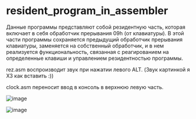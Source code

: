 # resident_program_in_assembler
Данные программы представляют собой резидентную часть, которая включает в себя обработчик прерывания 09h (от клавиатуры). 
В этой части программы сохраняется предыдущий обработчик прерывания клавиатуры, 
заменяется на собственный обработчик, и в нем реализуется функциональность, связанная с реагированием на определенные клавиши и управлением резидентностью программы.


rez.asm воспроизводит звук при нажатии левого ALT. (Звук картинкой я ХЗ как вставить :))

clock.asm переносит ввод в консоль в верхнюю левую часть.

![image](https://github.com/Avaksbeorn/resident_program_in_assembler/assets/146529592/6842f0e5-20f6-4bc6-a8a5-6314d1e692cc)

![image](https://github.com/Avaksbeorn/resident_program_in_assembler/assets/146529592/8f40317a-126d-44c8-beb3-9dd9fc4ede54)

